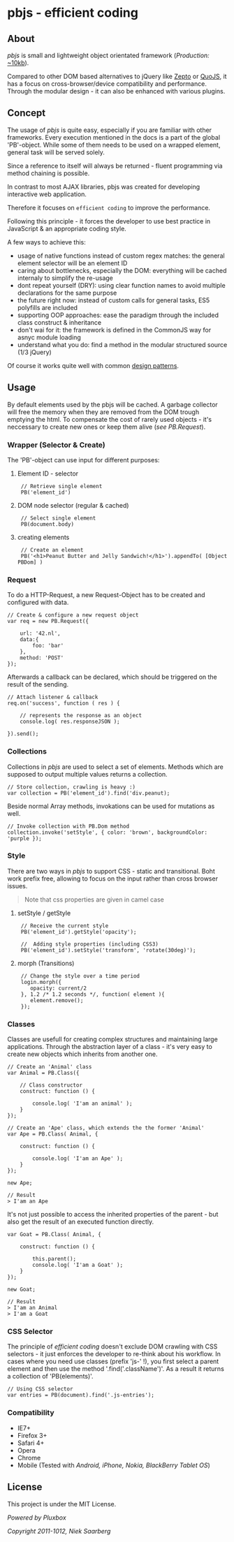 pbjs - efficient coding
==========================================================

About
-----

*pbjs* is small and lightweight object orientated framework (*Production:* [~10kb](https://github.com/Saartje87/pbjs/tree/master/bin/pbjs.min.js)).

Compared to other DOM based alternatives to jQuery like [Zepto](http://zeptojs.com/) or [QuoJS](http://quojs.tapquo.com/), it has a focus on cross-browser/device compatibility and performance. Through the modular design - it can also be enhanced with various plugins.



Concept
-------

The usage of *pbjs* is quite easy, especially if you are familiar with other frameworks. Every execution mentioned in the docs is a part of the global 'PB'-object. While some of them needs to be used on a wrapped element, general task will be served solely.

Since a reference to itself will always be returned - fluent programming via method chaining is possible.

In contrast to most AJAX libraries, pbjs was created for developing interactive web application.

Therefore it focuses on `efficient coding` to improve the performance.

Following this principle - it forces the developer to use best practice in JavaScript & an appropriate coding style.

A few ways to achieve this:

- usage of native functions instead of custom regex matches: the general element selector will be an element ID
- caring about bottlenecks, especially the DOM: everything will be cached internaly to simplify the re-usage
- dont repeat yourself (DRY): using clear function names to avoid multiple declarations for the same purpose
- the future right now: instead of custom calls for general tasks, ES5 polyfills are included
- supporting OOP approaches: ease the paradigm through the included class construct & inheritance
- don't wai for it: the framework is defined in the CommonJS way for asnyc module loading
- understand what you do: find a method in the modular structured source (1/3 jQuery)

Of course it works quite well with common [design patterns](http://addyosmani.com/resources/essentialjsdesignpatterns/book/).



Usage
-----

By default elements used by the pbjs will be cached. A garbage collector will free the memory when they are removed from the DOM trough emptying the html. To compensate the cost of rarely used objects - it's neccessary to create new ones or keep them alive (*see PB.Request*).


### Wrapper (Selector & Create)

The 'PB'-object can use input for different purposes:

1. Element ID - selector 

        // Retrieve single element    
        PB('element_id')

2. DOM node selector (regular & cached)
        
        // Select single element
        PB(document.body)

3. creating elements

        // Create an element     
        PB('<h1>Peanut Butter and Jelly Sandwich!</h1>').appendTo( [Object PBDom] )

### Request

To do a HTTP-Request, a new Request-Object has to be created and configured with data.

    // Create & configure a new request object
    var req = new PB.Request({
    
        url: '42.nl',
        data:{ 
            foo: 'bar'
        },
        method: 'POST'        
    });
    
Afterwards a callback can be declared, which should be triggered on the result of the sending.
        
    // Attach listener & callback
    req.on('success', function ( res ) {
        
        // represents the response as an object
        console.log( res.responseJSON );
        
    }).send();
    

### Collections

Collections in *pbjs* are used to select a set of elements. Methods which are supposed to output multiple values returns a collection. 

    // Store collection, crawling is heavy :)
    var collection = PB('element_id').find('div.peanut);

Beside normal Array methods, invokations can be used for mutations as well.

    // Invoke collection with PB.Dom method
    collection.invoke('setStyle', { color: 'brown', backgroundColor: 'purple });
        

### Style

There are two ways in *pbjs* to support CSS - static and transitional. Boht work prefix free, allowing to focus on the input rather than cross browser issues.

> Note that css properties are given in camel case

1. setStyle / getStyle
    
        // Receive the current style
        PB('element_id').getStyle('opacity');
        
        //  Adding style properties (including CSS3)
        PB('element_id').setStyle('transform', 'rotate(30deg)');

3. morph (Transitions)
    
        // Change the style over a time period
        login.morph({                     
           opacity: current/2        
        }, 1.2 /* 1.2 seconds */, function( element ){        
           element.remove();
        });


### Classes

Classes are usefull for creating complex structures and maintaining large applications. Through the abstraction layer of a class - it's very easy to create new objects which inherits from another one.
    
    // Create an 'Animal' class
    var Animal = PB.Class({
        
        // Class constructor
        construct: function () {
            
            console.log( 'I'am an animal' );
        }        
    });
    
    // Create an 'Ape' class, which extends the the former 'Animal'
    var Ape = PB.Class( Animal, {
        
        construct: function () {            
                   
            console.log( 'I'am an Ape' );
        }        
    });
        
    new Ape; 
        
    // Result
    > I'am an Ape

It's not just possible to access the inherited properties of the parent - but also get the result of an executed function directly.
        
    var Goat = PB.Class( Animal, {
        
        construct: function () {            
            
            this.parent();
            console.log( 'I'am a Goat' );
        }        
    });       
    
    new Goat;
    
    // Result
    > I'am an Animal
    > I'am a Goat


### CSS Selector

The principle of *efficient coding* doesn't exclude DOM crawling with CSS selectors - it just enforces the developer to re-think about his workflow. In cases where you need use classes (prefix 'js-' !), you first select a parent element and then use the method '.find('.className')'. As a result it returns a collection of 'PB(elements)'.

    // Using CSS selector
    var entries = PB(document).find('.js-entries');


### Compatibility

- IE7+
- Firefox 3+
- Safari 4+
- Opera
- Chrome
- Mobile (Tested with *Android, iPhone, Nokia, BlackBerry Tablet OS*)



License
-------
This project is under the MIT License.

*Powered by Pluxbox*

*Copyright 2011-1012, Niek Saarberg*